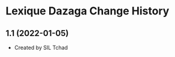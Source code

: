 Lexique Dazaga Change History
====================

1.1 (2022-01-05)
----------------
* Created by SIL Tchad
